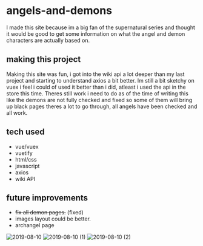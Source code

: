 # angels-and-demons

I made this site because im a big fan of the supernatural series and thought it would be good to get some information on what the angel and demon characters are actually based on.

## making this project

Making this site was fun, i got into the wiki api a lot deeper than my last project and starting to understand axios a bit better.
Im still a bit sketchy on vuex i feel i could of used it better than i did, atleast i used the api in the store this time.
Theres still work i need to do as of the time of writing this like the demons are not fully checked and fixed so some of them will bring up black pages theres a lot to go through, all angels have been checked and all work.


## tech used

 - vue/vuex
 - vuetify
 - html/css
 - javascript
 - axios
 - wiki API
 
 ## future improvements
 
- ~~fix all demon pages.~~ (fixed)
- images layout could be better.
- archangel page

![2019-08-10](https://user-images.githubusercontent.com/42116608/62815384-4996c800-bb10-11e9-9a43-1d2548ea6cbf.png)
![2019-08-10 (1)](https://user-images.githubusercontent.com/42116608/62815382-4996c800-bb10-11e9-9502-06697fc6bb81.png)
![2019-08-10 (2)](https://user-images.githubusercontent.com/42116608/62815383-4996c800-bb10-11e9-9150-9592cd5ceea1.png)
